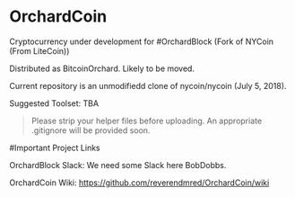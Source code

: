 # OrchardCoin
Cryptocurrency under development for #OrchardBlock (Fork of NYCoin (From LiteCoin))

Distributed as BitcoinOrchard.  Likely to be moved.

Current repository is an unmodifiedd clone of nycoin/nycoin (July 5, 2018).

Suggested Toolset:  TBA
  >Please strip your helper files before uploading.  An appropriate .gitignore will be provided soon.
  
  
  
  
  
  #Important Project Links
  
  OrchardBlock Slack:  We need some Slack here BobDobbs.
  
  OrchardCoin Wiki:  https://github.com/reverendmred/OrchardCoin/wiki
  
  
